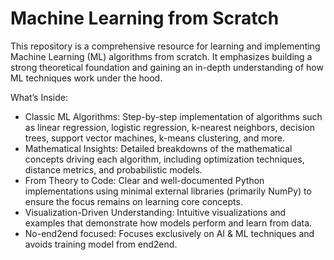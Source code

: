 # Machine Learning from Scratch

This repository is a comprehensive resource for learning and implementing Machine Learning (ML) algorithms from scratch. It emphasizes building a strong theoretical foundation and gaining an in-depth understanding of how ML techniques work under the hood.

What’s Inside:
- Classic ML Algorithms: Step-by-step implementation of algorithms such as linear regression, logistic regression, k-nearest neighbors, decision trees, support vector machines, k-means clustering, and more.
- Mathematical Insights: Detailed breakdowns of the mathematical concepts driving each algorithm, including optimization techniques, distance metrics, and probabilistic models.
- From Theory to Code: Clear and well-documented Python implementations using minimal external libraries (primarily NumPy) to ensure the focus remains on learning core concepts.
- Visualization-Driven Understanding: Intuitive visualizations and examples that demonstrate how models perform and learn from data.
- No-end2end focused: Focuses exclusively on AI & ML techniques and avoids training model from end2end.
